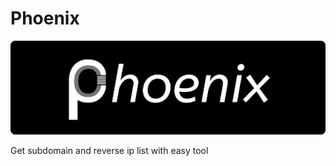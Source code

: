 # Phoenix

<a align=center>
  <img src="banner.png" width="650" height="150">
</a>

Get subdomain and reverse ip list with easy tool

